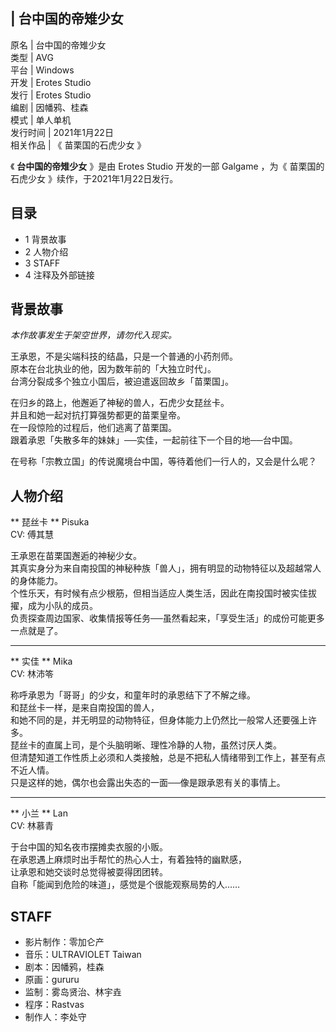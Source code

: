 |  台中国的帝雉少女  
---  
原名  |  台中国的帝雉少女   
类型  |  AVG   
平台  |  Windows   
开发  |  Erotes Studio   
发行  |  Erotes Studio   
编剧  |  因幡鸦、桂森   
模式  |  单人单机   
发行时间  |  2021年1月22日   
相关作品  |  《  苗栗国的石虎少女  》   
  
《 **台中国的帝雉少女** 》是由  Erotes Studio  开发的一部  Galgame  ，为《  苗栗国的石虎少女
》续作，于2021年1月22日发行。

##  目录

  * 1  背景故事 
  * 2  人物介绍 
  * 3  STAFF 
  * 4  注释及外部链接 

##  背景故事

_本作故事发生于架空世界，请勿代入现实。_

王承恩，不是尖端科技的结晶，只是一个普通的小药剂师。  
原本在台北执业的他，因为数年前的「大独立时代」。  
台湾分裂成多个独立小国后，被迫遣返回故乡「苗栗国」。  
  
在归乡的路上，他邂逅了神秘的兽人，石虎少女琵丝卡。  
并且和她一起对抗打算强势都更的苗栗皇帝。  
在一段惊险的过程后，他们逃离了苗栗国。  
跟着承恩「失散多年的妹妹」──实佳，一起前往下一个目的地──台中国。  
  
在号称「宗教立国」的传说魔境台中国，等待着他们一行人的，又会是什么呢？

##  人物介绍

** 琵丝卡  ** Pisuka  
CV:  傅其慧

王承恩在苗栗国邂逅的神秘少女。  
其真实身分为来自南投国的神秘种族「兽人」，拥有明显的动物特征以及超越常人的身体能力。  
个性乐天，有时候有点少根筋，但相当适应人类生活，因此在南投国时被实佳拔擢，成为小队的成员。  
负责探查周边国家、收集情报等任务──虽然看起来，「享受生活」的成份可能更多一点就是了。

* * *

** 实佳  ** Mika  
CV:  林沛笭

称呼承恩为「哥哥」的少女，和童年时的承恩结下了不解之缘。  
和琵丝卡一样，是来自南投国的兽人，  
和她不同的是，并无明显的动物特征，但身体能力上仍然比一般常人还要强上许多。  
琵丝卡的直属上司，是个头脑明晰、理性冷静的人物，虽然讨厌人类。  
但清楚知道工作性质上必须和人类接触，总是不把私人情绪带到工作上，甚至有点不近人情。  
只是这样的她，偶尔也会露出失态的一面──像是跟承恩有关的事情上。

* * *

** 小兰  ** Lan  
CV:  林慕青

于台中国的知名夜市摆摊卖衣服的小贩。  
在承恩遇上麻烦时出手帮忙的热心人士，有着独特的幽默感，  
让承恩和她交谈时总觉得被耍得团团转。  
自称「能闻到危险的味道」，感觉是个很能观察局势的人……

##  STAFF

  * 影片制作：零加仑产 
  * 音乐：ULTRAVIOLET Taiwan 
  * 剧本：因幡鸦，桂森 
  * 原画：gururu 
  * 监制：雾岛贤治、林宇垚 
  * 程序：Rastvas 
  * 制作人：李处守 

  